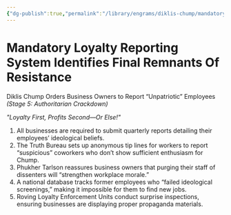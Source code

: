 ```yaml
---
{"dg-publish":true,"permalink":"/library/engrams/diklis-chump/mandatory-loyalty-reporting-system-identifies-final-remnants-of-resistance/","tags":["DC/Rural","DC/AS5"]}
---
```


# Mandatory Loyalty Reporting System Identifies Final Remnants Of Resistance
Diklis Chump Orders Business Owners to Report “Unpatriotic” Employees
_(Stage 5: Authoritarian Crackdown)_

_"Loyalty First, Profits Second—Or Else!"_

1. All businesses are required to submit quarterly reports detailing their employees’ ideological beliefs.
2. The Truth Bureau sets up anonymous tip lines for workers to report “suspicious” coworkers who don’t show sufficient enthusiasm for Chump.
3. Phukher Tarlson reassures business owners that purging their staff of dissenters will “strengthen workplace morale.”
4. A national database tracks former employees who “failed ideological screenings,” making it impossible for them to find new jobs.
5. Roving Loyalty Enforcement Units conduct surprise inspections, ensuring businesses are displaying proper propaganda materials.
